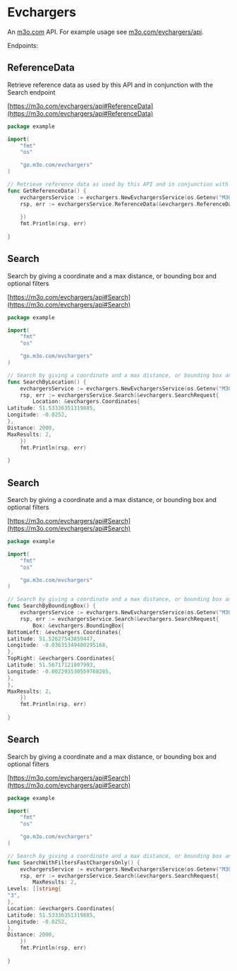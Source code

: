 # Evchargers

An [m3o.com](https://m3o.com) API. For example usage see [m3o.com/evchargers/api](https://m3o.com/evchargers/api).

Endpoints:

## ReferenceData

Retrieve reference data as used by this API and in conjunction with the Search endpoint


[https://m3o.com/evchargers/api#ReferenceData](https://m3o.com/evchargers/api#ReferenceData)

```go
package example

import(
	"fmt"
	"os"

	"go.m3o.com/evchargers"
)

// Retrieve reference data as used by this API and in conjunction with the Search endpoint
func GetReferenceData() {
	evchargersService := evchargers.NewEvchargersService(os.Getenv("M3O_API_TOKEN"))
	rsp, err := evchargersService.ReferenceData(&evchargers.ReferenceDataRequest{
		
	})
	fmt.Println(rsp, err)
	
}
```
## Search

Search by giving a coordinate and a max distance, or bounding box and optional filters


[https://m3o.com/evchargers/api#Search](https://m3o.com/evchargers/api#Search)

```go
package example

import(
	"fmt"
	"os"

	"go.m3o.com/evchargers"
)

// Search by giving a coordinate and a max distance, or bounding box and optional filters
func SearchByLocation() {
	evchargersService := evchargers.NewEvchargersService(os.Getenv("M3O_API_TOKEN"))
	rsp, err := evchargersService.Search(&evchargers.SearchRequest{
		Location: &evchargers.Coordinates{
Latitude: 51.53336351319885,
Longitude: -0.0252,
},
Distance: 2000,
MaxResults: 2,
	})
	fmt.Println(rsp, err)
	
}
```
## Search

Search by giving a coordinate and a max distance, or bounding box and optional filters


[https://m3o.com/evchargers/api#Search](https://m3o.com/evchargers/api#Search)

```go
package example

import(
	"fmt"
	"os"

	"go.m3o.com/evchargers"
)

// Search by giving a coordinate and a max distance, or bounding box and optional filters
func SearchByBoundingBox() {
	evchargersService := evchargers.NewEvchargersService(os.Getenv("M3O_API_TOKEN"))
	rsp, err := evchargersService.Search(&evchargers.SearchRequest{
		Box: &evchargers.BoundingBox{
BottomLeft: &evchargers.Coordinates{
Latitude: 51.52627543859447,
Longitude: -0.03635349400295168,
},
TopRight: &evchargers.Coordinates{
Latitude: 51.56717121807993,
Longitude: -0.002293530559768285,
},
},
MaxResults: 2,
	})
	fmt.Println(rsp, err)
	
}
```
## Search

Search by giving a coordinate and a max distance, or bounding box and optional filters


[https://m3o.com/evchargers/api#Search](https://m3o.com/evchargers/api#Search)

```go
package example

import(
	"fmt"
	"os"

	"go.m3o.com/evchargers"
)

// Search by giving a coordinate and a max distance, or bounding box and optional filters
func SearchWithFiltersFastChargersOnly() {
	evchargersService := evchargers.NewEvchargersService(os.Getenv("M3O_API_TOKEN"))
	rsp, err := evchargersService.Search(&evchargers.SearchRequest{
		MaxResults: 2,
Levels: []string{
"3",
},
Location: &evchargers.Coordinates{
Latitude: 51.53336351319885,
Longitude: -0.0252,
},
Distance: 2000,
	})
	fmt.Println(rsp, err)
	
}
```
